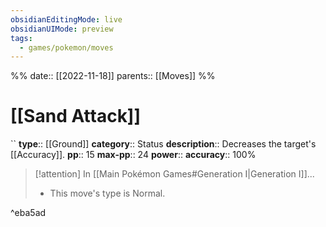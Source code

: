 ```yaml
---
obsidianEditingMode: live
obsidianUIMode: preview
tags:
  - games/pokemon/moves
---
```

%%
date:: [[2022-11-18]]
parents:: [[Moves]]
%%

# [[Sand Attack]]
``
**type**:: [[Ground]]
**category**:: Status
**description**:: Decreases the target's [[Accuracy]].
**pp**:: 15
**max-pp**:: 24
**power**:: 
**accuracy**:: 100%

> [!attention] In [[Main Pokémon Games#Generation I|Generation I]]...
> - This move's type is Normal.

^eba5ad

